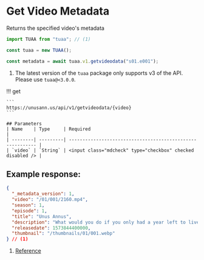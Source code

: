 # Get Video Metadata

Returns the specified video's metadata

```typescript title="TypeScript"
import TUAA from "tuaa"; // (1)

const tuaa = new TUAA();

const metadata = await tuaa.v1.getvideodata("s01.e001");
```

1. The latest version of the `tuaa` package only supports v3 of the API. Please use `tuaa@<3.0.0`.

!!! get

    ```
    https://unusann.us/api/v1/getvideodata/{video}
    ```

    ## Parameters
    | Name    | Type     | Required                                                   |
    | --------| ---------| ---------------------------------------------------------- |
    | `video` | `String` | <input class="mdcheck" type="checkbox" checked disabled /> |

## Example response:

```json title="JSON"
{
  "_metadata_version": 1,
  "video": "/01/001/2160.mp4",
  "season": 1,
  "episode": 1,
  "title": "Unus Annus",
  "description": "What would you do if you only had a year left to live? Would you squander the time you were given? Or would you make every second count?<br><br>Welcome to Unus Annus. Today marks the beginning of our year-long journey where the only certainty is the end. In exactly 365 days this channel will be deleted along with all of the daily uploads accumulated since then. Nothing will be saved. Nothing will be reuploaded.<br><br>This is your one chance to join us at the onset of our adventure. To be there from the beginning. To make every second count. Subscribe now and relish what little time we have left or have the choice made for you as we disappear from existence forever. But remember... everything has an end. Even you. <br><br>Memento mori.<br><br>Unus annus.",
  "releasedate": 1573844400000,
  "thumbnail": "/thumbnails/01/001.webp"
} // (1)
```

1. [Reference](../../Reference/Metadata/index.md)
